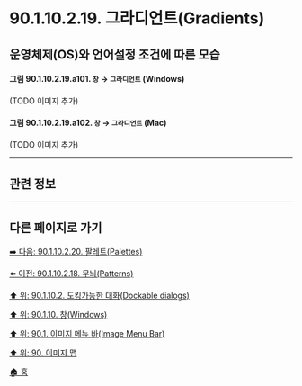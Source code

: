 # 90.1.10.2.19. 그라디언트(Gradients)
## 운영체제(OS)와 언어설정 조건에 따른 모습
#### 그림 90.1.10.2.19.a101. `창` → `그라디언트` (Windows)
(TODO 이미지 추가)

#### 그림 90.1.10.2.19.a102. `창` → `그라디언트` (Mac)
(TODO 이미지 추가)

***

## 관련 정보

***

## 다른 페이지로 가기

[➡️ 다음: 90.1.10.2.20. 팔레트(Palettes)](./90-01-10-windowsx-02-dockable_dialogsx-20-palettes.md)

[⬅️ 이전: 90.1.10.2.18. 무늬(Patterns)](./90-01-10-windowsx-02-dockable_dialogsx-18-patterns.md)

[⬆️ 위: 90.1.10.2. 도킹가능한 대화(Dockable dialogs)](./90-01-10-windowsx-02-dockable_dialogs.md)

[⬆️ 위: 90.1.10. 창(Windows)](./90-01-10-windows.md)

[⬆️ 위: 90.1. 이미지 메뉴 바(Image Menu Bar)](./90-01-00-image-menu-bar.md)

[⬆️ 위: 90. 이미지 맵](./90-00-image-map.md)

[🏠 홈](./00-home.md)
